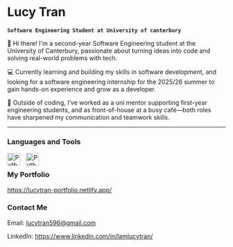 # Lucy Tran

**`Software Engineering Student at University of canterbury`**

👋 Hi there! I'm a second-year Software Engineering student at the University of Canterbury, passionate about turning ideas into code and solving real-world problems with tech.

💻 Currently learning and building my skills in software development, and looking for a software engineering internship for the 2025/26 summer to gain hands-on experience and grow as a developer.

🌱 Outside of coding, I’ve worked as a uni mentor supporting first-year engineering students, and as front-of-house at a busy café—both roles have sharpened my communication and teamwork skills.

---

### Languages and Tools

<img align="left" alt="Python" width="30px" style="padding-right:10px;" src="https://cdn.jsdelivr.net/gh/devicons/devicon@latest/icons/python/python-original.svg" />
<img align="left" alt="Python" width="30px" style="padding-right:10px;" src="https://cdn.jsdelivr.net/gh/devicons/devicon@latest/icons/java/java-original.svg" />
<br>

### My Portfolio

https://lucytran-portfolio.netlify.app/
<br>

### Contact Me

Email: lucytran596@gmail.com

LinkedIn: https://www.linkedin.com/in/lamlucytran/
